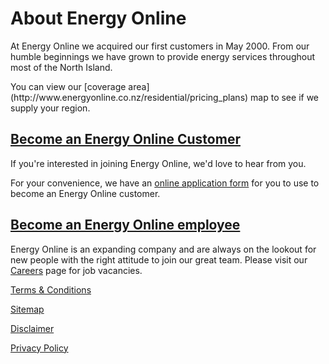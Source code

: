 # About Energy Online
<p class="intro">At Energy Online we acquired our first customers in May 2000.  From our humble beginnings we have grown to provide energy services throughout most of the North Island.</p>

<p class="intro">You can view our [coverage area](http://www.energyonline.co.nz/residential/pricing_plans) map to see if we supply your region.</p>

## [Become an Energy Online Customer](https://join-us.energyonline.co.nz/web/eol/join)
If you're interested in joining Energy Online, we'd love to hear from you.

For your convenience, we have an [online application form](http://www.energyonline.co.nz/Default.aspx?tabid=98) for you to use to become an Energy Online customer.

 
## [Become an Energy Online employee](http://www.energyonline.co.nz/home/about_us/careers)
Energy Online is an expanding company and are always on the lookout for new people with the right attitude to join our great team. Please visit our [Careers](http://www.energyonline.co.nz/home/about_us/careers) page for job vacancies.

 
[Terms & Conditions](http://www.energyonline.co.nz/terms)

[Sitemap](http://www.energyonline.co.nz/home/site_map)

[Disclaimer](http://www.energyonline.co.nz/home/site_map/disclaimer)

[Privacy Policy](http://www.energyonline.co.nz/home/site_map/privacy_policy)
